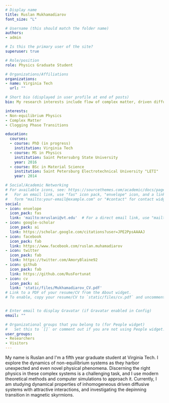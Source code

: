 ```yaml
---
# Display name
title: Ruslan Mukhamadiarov
font_size: "L"

# Username (this should match the folder name)
authors:
- admin

# Is this the primary user of the site?
superuser: true

# Role/position
role: Physics Graduate Student

# Organizations/Affiliations
organizations:
- name: Virginia Tech
  url: ""

# Short bio (displayed in user profile at end of posts)
bio: My research interests include flow of complex matter, driven diffusive systems and magnetic skyrmions.

interests:
- Non-equilibrium Physics
- Complex Matter
- Clogging Phase Transitions

education:
  courses:
  - course: PhD (in progress)
    institution: Virginia Tech
  - course: MS in Physics
    institution: Saint Petersubrg State University
    year: 2016
  - course: BSc in Material Science
    institution: Saint Petersburg Electrotechnical University "LETI"
    year: 2014

# Social/Academic Networking
# For available icons, see: https://sourcethemes.com/academic/docs/page-builder/#icons
#   For an email link, use "fas" icon pack, "envelope" icon, and a link in the
#   form "mailto:your-email@example.com" or "#contact" for contact widget.
social:
- icon: envelope
  icon_pack: fas
  link: 'mailto:mruslani@vt.edu'  # For a direct email link, use "mailto:test@example.org".
- icon: google-scholar
  icon_pack: ai
  link: https://scholar.google.com/citations?user=JPE2PpsAAAAJ
- icon: facebook
  icon_pack: fab
  link: https://www.facebook.com/ruslan.muhamadiarov
- icon: twitter
  icon_pack: fab
  link: https://twitter.com/AmoryBlaine92
- icon: github
  icon_pack: fab
  link: https://github.com/RusFortunat
- icon: cv
  icon_pack: ai
  link: 'static/files/Mukhamadiarov_CV.pdf'
# Link to a PDF of your resume/CV from the About widget.
# To enable, copy your resume/CV to `static/files/cv.pdf` and uncomment the lines below.


# Enter email to display Gravatar (if Gravatar enabled in Config)
email: ""

# Organizational groups that you belong to (for People widget)
#   Set this to `[]` or comment out if you are not using People widget.
user_groups:
- Researchers
- Visitors
---
```


My name is Ruslan and I'm a fifth year graduate student at Virginia Tech. I explore the dynamics of non-equilibrium systems as they harbor unexpected and even novel physical phenomena. Discerning the right physics in these complex systems is a challenging task, and I use modern theoretical methods and computer simulations to approach it. Currently, I am studying dynamical properties of inhomogeneous driven diffusive systems with attractive interactions, and investigating the depinning transition in magnetic skyrmions.
